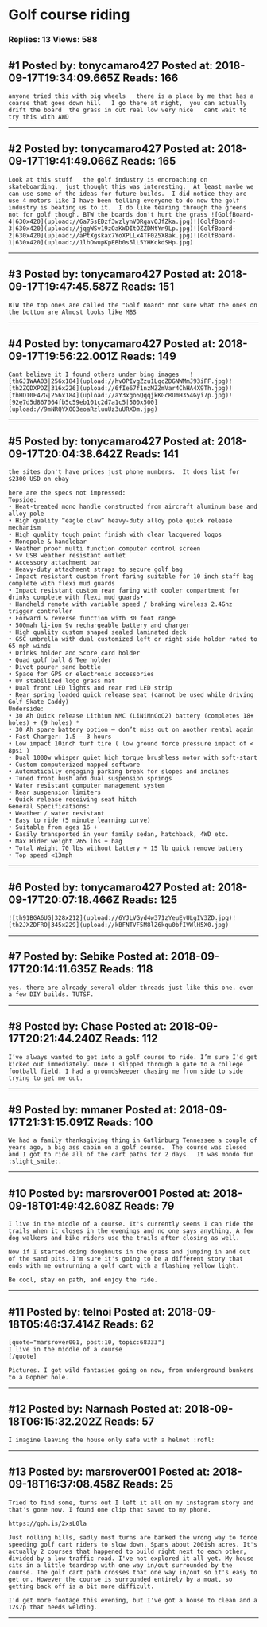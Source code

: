 # Golf course riding

### Replies: 13 Views: 588

## \#1 Posted by: tonycamaro427 Posted at: 2018-09-17T19:34:09.665Z Reads: 166

```
anyone tried this with big wheels   there is a place by me that has a coarse that goes down hill   I go there at night,  you can actually drift the board  the grass in cut real low very nice   cant wait to try this with AWD
```

---
## \#2 Posted by: tonycamaro427 Posted at: 2018-09-17T19:41:49.066Z Reads: 165

```
Look at this stuff   the golf industry is encroaching on skateboarding.  just thought this was interesting.  At least maybe we can use some of the ideas for future builds.  I did notice they are use 4 motors like I have been telling everyone to do now the golf industry is beating us to it.  I do like tearing through the greens not for golf though. BTW the boards don't hurt the grass ![GolfBoard-4|630x420](upload://6a7SsEDzf3wzlynVORgavOJfZka.jpg)![GolfBoard-3|630x420](upload://jqgWSv19zOaKWDItOZZDMtYn9Lp.jpg)![GolfBoard-2|630x420](upload://aPtXgskax7YoXPLLx4TF0Z5X8ak.jpg)![GolfBoard-1|630x420](upload://1lhOwupKpEBb0s5lL5YHKckdSHp.jpg)
```

---
## \#3 Posted by: tonycamaro427 Posted at: 2018-09-17T19:47:45.587Z Reads: 151

```
BTW the top ones are called the "Golf Board" not sure what the ones on the bottom are Almost looks like MBS
```

---
## \#4 Posted by: tonycamaro427 Posted at: 2018-09-17T19:56:22.001Z Reads: 149

```
Cant believe it I found others under bing images   ![thGJ1WAA03|256x184](upload://hvOPIvgZzu1LqcZDGNWMmJ93iFF.jpg)![th2ZQDXPDZ|316x226](upload://6fIe67f1nzMZZmVar4ChHA4X9Th.jpg)![thHD10F4ZG|256x184](upload://aY3xgo6QqqjkKGcRUmH354Gyi7p.jpg)![92e7d5d867064fb5c59eb101c2d7a1c5|500x500](upload://9mNRQYX0O3eoaRzluuUz3uURXDm.jpg)
```

---
## \#5 Posted by: tonycamaro427 Posted at: 2018-09-17T20:04:38.642Z Reads: 141

```
the sites don't have prices just phone numbers.  It does list for $2300 USD on ebay

here are the specs not impressed:
Topside:
• Heat-treated mono handle constructed from aircraft aluminum base and alloy pole
• High quality “eagle claw” heavy-duty alloy pole quick release mechanism
• High quality tough paint finish with clear lacquered logos
• Monopole & handlebar
• Weather proof multi function computer control screen
• 5v USB weather resistant outlet
• Accessory attachment bar
• Heavy-duty attachment straps to secure golf bag
• Impact resistant custom front faring suitable for 10 inch staff bag complete with flexi mud guards
• Impact resistant custom rear faring with cooler compartment for drinks complete with flexi mud guards•
• Handheld remote with variable speed / braking wireless 2.4Ghz trigger controller
• Forward & reverse function with 30 foot range
• 500mah li-ion 9v rechargeable battery and charger
• High quality custom shaped sealed laminated deck
• GSC umbrella with dual customized left or right side holder rated to 65 mph winds
• Drinks holder and Score card holder
• Quad golf ball & Tee holder
• Divot pourer sand bottle
• Space for GPS or electronic accessories
• UV stabilized logo grass mat
• Dual front LED lights and rear red LED strip
• Rear spring loaded quick release seat (cannot be used while driving Golf Skate Caddy)
Underside:
• 30 Ah Quick release Lithium NMC (LiNiMnCoO2) battery (completes 18+ holes) + (9 holes) *
• 30 Ah spare battery option – don’t miss out on another rental again
• Fast Charger: 1.5 – 3 hours
• Low impact 10inch turf tire ( low ground force pressure impact of < 8psi )
• Dual 1000w whisper quiet high torque brushless motor with soft-start
• Custom computerized mapped software
• Automatically engaging parking break for slopes and inclines
• Tuned front bush and dual suspension springs
• Water resistant computer management system
• Rear suspension limiters
• Quick release receiving seat hitch
General Specifications:
• Weather / water resistant
• Easy to ride (5 minute learning curve)
• Suitable from ages 16 +
• Easily transported in your family sedan, hatchback, 4WD etc.
• Max Rider weight 265 lbs + bag
• Total Weight 70 lbs without battery + 15 lb quick remove battery
• Top speed <13mph
```

---
## \#6 Posted by: tonycamaro427 Posted at: 2018-09-17T20:07:18.466Z Reads: 125

```
![th91BGA6UG|328x212](upload://6YJLVGyd4w371zYeuEvULgIV3ZD.jpg)![th2JXZDFRO|345x229](upload://kBFNTVF5M8lZ6kqu0bfIVWlH5X0.jpg)
```

---
## \#7 Posted by: Sebike Posted at: 2018-09-17T20:14:11.635Z Reads: 118

```
yes. there are already several older threads just like this one. even a few DIY builds. TUTSF.
```

---
## \#8 Posted by: Chase Posted at: 2018-09-17T20:21:44.240Z Reads: 112

```
I’ve always wanted to get into a golf course to ride. I’m sure I’d get kicked out immediately. Once I slipped through a gate to a college football field. I had a groundskeeper chasing me from side to side trying to get me out.
```

---
## \#9 Posted by: mmaner Posted at: 2018-09-17T21:31:15.091Z Reads: 100

```
We had a family thanksgiving thing in Gatlinburg Tennessee a couple of years ago, a big ass cabin on a golf course.  The course was closed and I got to ride all of the cart paths for 2 days.  It was mondo fun :slight_smile:.
```

---
## \#10 Posted by: marsrover001 Posted at: 2018-09-18T01:49:42.608Z Reads: 79

```
I live in the middle of a course. It's currently seems I can ride the trails when it closes in the evenings and no one says anything. A few dog walkers and bike riders use the trails after closing as well.

Now if I started doing doughnuts in the grass and jumping in and out of the sand pits. I'm sure it's going to be a different story that ends with me outrunning a golf cart with a flashing yellow light.

Be cool, stay on path, and enjoy the ride.
```

---
## \#11 Posted by: telnoi Posted at: 2018-09-18T05:46:37.414Z Reads: 62

```
[quote="marsrover001, post:10, topic:68333"]
I live in the middle of a course
[/quote]

Pictures. I got wild fantasies going on now, from underground bunkers to a Gopher hole.
```

---
## \#12 Posted by: Narnash Posted at: 2018-09-18T06:15:32.202Z Reads: 57

```
I imagine leaving the house only safe with a helmet :rofl:
```

---
## \#13 Posted by: marsrover001 Posted at: 2018-09-18T16:37:08.458Z Reads: 25

```
Tried to find some, turns out I left it all on my instagram story and that's gone now. I found one clip that saved to my phone.

https://gph.is/2xsL0la

Just rolling hills, sadly most turns are banked the wrong way to force speeding golf cart riders to slow down. Spans about 200ish acres. It's actually 2 courses that happened to build right next to each other, divided by a low traffic road. I've not explored it all yet. My house sits in a little teardrop with one way in/out surrounded by the course. The golf cart path crosses that one way in/out so it's easy to get on. However the course is surrounded entirely by a moat, so getting back off is a bit more difficult.

I'd get more footage this evening, but I've got a house to clean and a 12s7p that needs welding.
```

---
